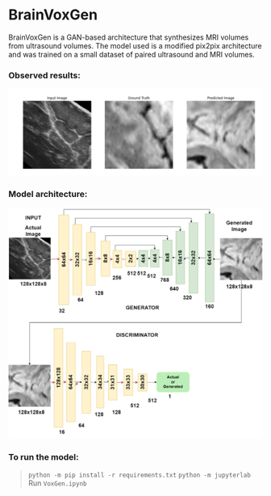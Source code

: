 # BrainVoxGen
BrainVoxGen is a GAN-based architecture that synthesizes MRI volumes from ultrasound volumes. The model used is a modified pix2pix architecture and was trained on a small dataset of paired ultrasound and MRI volumes.

### Observed results:
![](Output/Output1.png)

### Model architecture:
![](Architecture.png)

### To run the model:
> ```python -m pip install -r requirements.txt``` <be>
> ```python -m jupyterlab``` <br>
> Run ```VoxGen.ipynb``` <br>

